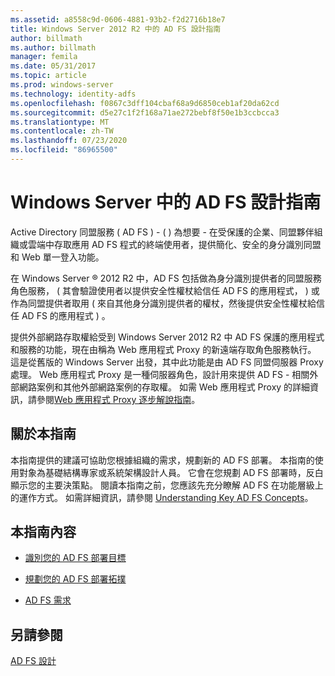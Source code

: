```yaml
---
ms.assetid: a8558c9d-0606-4881-93b2-f2d2716b18e7
title: Windows Server 2012 R2 中的 AD FS 設計指南
author: billmath
ms.author: billmath
manager: femila
ms.date: 05/31/2017
ms.topic: article
ms.prod: windows-server
ms.technology: identity-adfs
ms.openlocfilehash: f0867c3dff104cbaf68a9d6850ceb1af20da62cd
ms.sourcegitcommit: d5e27c1f2f168a71ae272bebf8f50e1b3ccbcca3
ms.translationtype: MT
ms.contentlocale: zh-TW
ms.lasthandoff: 07/23/2020
ms.locfileid: "86965500"
---
```

# <a name="ad-fs-design-guide-in-windows-server"></a>Windows Server 中的 AD FS 設計指南 

Active Directory 同盟服務 \( AD FS \) \- \( \) 為想要 \- 在受保護的企業、同盟夥伴組織或雲端中存取應用 AD FS 程式的終端使用者，提供簡化、安全的身分識別同盟和 Web 單一登入功能。  
  
在 Windows Server &reg; 2012 R2 中，AD FS 包括做為身分識別提供者的同盟服務角色服務， \( 其會驗證使用者以提供安全性權杖給信任 AD FS 的應用程式， \) 或作為同盟提供者取用 \( 來自其他身分識別提供者的權杖，然後提供安全性權杖給信任 AD FS 的應用程式 \) 。  
  
提供外部網路存取權給受到 Windows Server 2012 R2 中 AD FS 保護的應用程式和服務的功能，現在由稱為 Web 應用程式 Proxy 的新遠端存取角色服務執行。 這是從舊版的 Windows Server 出發，其中此功能是由 AD FS 同盟伺服器 Proxy 處理。 Web 應用程式 Proxy 是一種伺服器角色，設計用來提供 AD FS \- 相關外部網路案例和其他外部網路案例的存取權。 如需 Web 應用程式 Proxy 的詳細資訊，請參閱[Web 應用程式 Proxy 逐步解說指南](/previous-versions/windows/it-pro/windows-server-2012-R2-and-2012/dn280944(v=ws.11))。  
  
## <a name="about-this-guide"></a>關於本指南  
本指南提供的建議可協助您根據組織的需求，規劃新的 AD FS 部署。 本指南的使用對象為基礎結構專家或系統架構設計人員。 它會在您規劃 AD FS 部署時，反白顯示您的主要決策點。 閱讀本指南之前，您應該先充分瞭解 AD FS 在功能層級上的運作方式。 如需詳細資訊，請參閱 [Understanding Key AD FS Concepts](../../ad-fs/technical-reference/Understanding-Key-AD-FS-Concepts.md)。  
  
## <a name="in-this-guide"></a>本指南內容  
  
-   [識別您的 AD FS 部署目標](Identify-Your-AD-FS-Deployment-Goals.md)  
  
-   [規劃您的 AD FS 部署拓撲](Plan-Your-AD-FS-Deployment-Topology.md)  
  
-   [AD FS 需求](AD-FS-Requirements.md)  
  
  
## <a name="see-also"></a>另請參閱  
[AD FS 設計](../../ad-fs/AD-FS-Design.md)  
  
